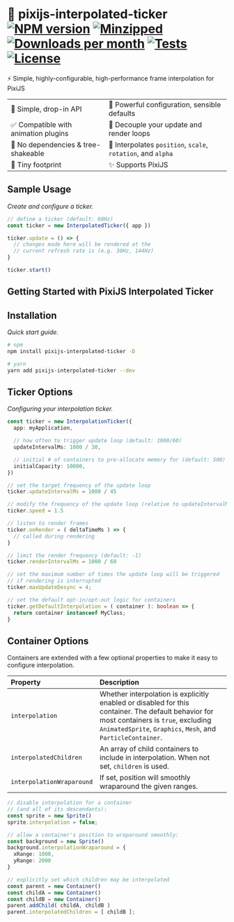 # 🎥 pixijs-interpolated-ticker &nbsp;[![NPM version](https://img.shields.io/npm/v/pixijs-interpolated-ticker.svg)](https://www.npmjs.com/package/pixijs-interpolated-ticker) [![Minzipped](https://badgen.net/bundlephobia/minzip/pixijs-interpolated-ticker@latest)](https://bundlephobia.com/package/pixijs-interpolated-ticker) [![Downloads per month](https://img.shields.io/npm/dm/pixijs-interpolated-ticker.svg)](https://www.npmjs.com/package/pixijs-interpolated-ticker) [![Tests](https://github.com/reececomo/pixijs-interpolated-ticker/actions/workflows/tests.yml/badge.svg)](https://github.com/reececomo/pixijs-interpolated-ticker/actions/workflows/tests.yml) [![License](https://badgen.net/npm/license/pixijs-interpolated-ticker)](https://github.com/reececomo/pixijs-interpolated-ticker/blob/main/LICENSE)

⚡ Simple, highly-configurable, high-performance frame interpolation for PixiJS

| | |
| ------ | ------ |
| 🔮 Simple, drop-in API | 💪 Powerful configuration, sensible defaults |
| ✅ Compatible with animation plugins | 🚀 Decouple your update and render loops|
| 🍃 No dependencies & tree-shakeable | 🎥 Interpolates `position`, `scale`, `rotation`, and `alpha` |
| 🤏 Tiny footprint | ✨ Supports PixiJS |

## Sample Usage

*Create and configure a ticker.*

```ts
// define a ticker (default: 60Hz)
const ticker = new InterpolatedTicker({ app })

ticker.update = () => {
  // changes made here will be rendered at the
  // current refresh rate is (e.g. 30Hz, 144Hz)
}

ticker.start()
```

## Getting Started with PixiJS Interpolated Ticker

## Installation

*Quick start guide.*

```sh
# npm
npm install pixijs-interpolated-ticker -D

# yarn
yarn add pixijs-interpolated-ticker --dev
```

## Ticker Options

*Configuring your interpolation ticker.*

```ts
const ticker = new InterpolationTicker({
  app: myApplication,

  // how often to trigger update loop (default: 1000/60)
  updateIntervalMs: 1000 / 30,

  // initial # of containers to pre-allocate memory for (default: 500)
  initialCapacity: 10000, 
})

// set the target frequency of the update loop
ticker.updateIntervalMs = 1000 / 45

// modify the frequency of the update loop (relative to updateIntervalMs)
ticker.speed = 1.5

// listen to render frames
ticker.onRender = ( deltaTimeMs ) => {
  // called during rendering
}

// limit the render frequency (default: -1)
ticker.renderIntervalMs = 1000 / 60

// set the maximum number of times the update loop will be triggered
// if rendering is interrupted
ticker.maxUpdateDesync = 4;

// set the default opt-in/opt-out logic for containers
ticker.getDefaultInterpolation = ( container ): boolean => {
  return container instanceof MyClass;
}
```

## Container Options

Containers are extended with a few optional properties to make it easy to configure interpolation.

| Property | Description |
| :----- | :------ |
| `interpolation` | Whether interpolation is explicitly enabled or disabled for this container. The default behavior for most containers is `true`, excluding `AnimatedSprite`, `Graphics`, `Mesh`, and `ParticleContainer`. |
| `interpolatedChildren` | An array of child containers to include in interpolation. When not set, `children` is used. |
| `interpolationWraparound` | If set, position will smoothly wraparound the given ranges. |

```ts
// disable interpolation for a container
// (and all of its descendants):
const sprite = new Sprite()
sprite.interpolation = false;

// allow a container's position to wraparound smoothly:
const background = new Sprite()
background.interpolationWraparound = {
  xRange: 1000,
  yRange: 2000
}

// explicitly set which children may be interpolated
const parent = new Container()
const childA = new Container()
const childB = new Container()
parent.addChild( childA, childB )
parent.interpolatedChildren = [ childB ];
```
